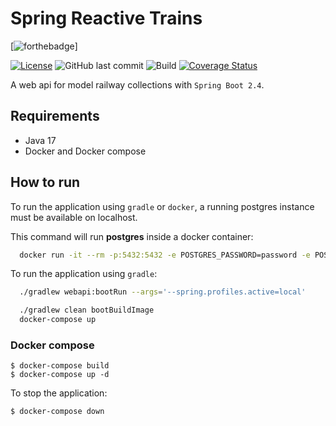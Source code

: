 # Spring Reactive Trains

[![forthebadge](https://forthebadge.com/images/badges/made-with-java.svg)]

[![License](https://img.shields.io/badge/License-Apache%202.0-blue.svg)](https://opensource.org/licenses/Apache-2.0)
![GitHub last commit](https://img.shields.io/github/last-commit/CarloMicieli/spring-reactive-trains)
![Build](https://github.com/CarloMicieli/spring-reactive-trains/workflows/Build/badge.svg)
[![Coverage Status](https://coveralls.io/repos/github/CarloMicieli/spring-reactive-trains/badge.svg?branch=main)](https://coveralls.io/github/CarloMicieli/spring-trains?branch=main)

A web api for model railway collections with `Spring Boot 2.4`.

## Requirements

- Java 17
- Docker and Docker compose

## How to run

To run the application using `gradle` or `docker`, a running postgres instance must be available on localhost.

This command will run **postgres** inside a docker container:

```bash
  docker run -it --rm -p:5432:5432 -e POSTGRES_PASSWORD=password -e POSTGRES_DB=sampledb postgres
```

To run the application using `gradle`:

```bash
  ./gradlew webapi:bootRun --args='--spring.profiles.active=local'
```

```bash
  ./gradlew clean bootBuildImage
  docker-compose up
```

### Docker compose

```
$ docker-compose build
$ docker-compose up -d
```

To stop the application:

```
$ docker-compose down
```
